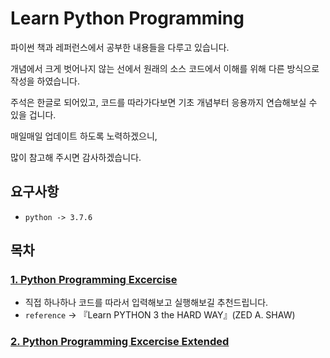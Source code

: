 # Learn Python Programming

파이썬 책과 레퍼런스에서 공부한 내용들을 다루고 있습니다.

개념에서 크게 벗어나지 않는 선에서 원래의 소스 코드에서 이해를 위해 다른 방식으로 작성을 하였습니다.

주석은 한글로 되어있고, 코드를 따라가다보면 기초 개념부터 응용까지 연습해보실 수 있을 겁니다. 

매일매일 업데이트 하도록 노력하겠으니, 

많이 참고해 주시면 감사하겠습니다.

## 요구사항
* `python -> 3.7.6`

## 목차

### [1. Python Programming Excercise](https://github.com/jinkyukim-me/Learn-Python-Programming/tree/master/exercises)
- 직접 하나하나 코드를 따라서 입력해보고 실행해보길 추천드립니다. 
- `reference` -> 『Learn PYTHON 3 the HARD WAY』(ZED A. SHAW)

### [2. Python Programming Excercise Extended](https://github.com/jinkyukim-me/Learn-Python-Programming/tree/master/exercises-extended)
